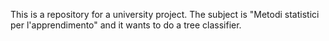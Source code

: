 
This is a repository for a university project. The subject is "Metodi statistici per l'apprendimento" and it wants to do a tree classifier.

